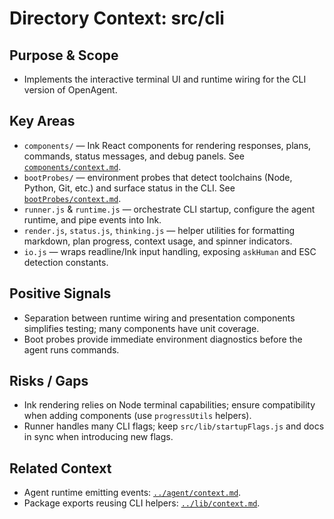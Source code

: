 # Directory Context: src/cli

## Purpose & Scope

- Implements the interactive terminal UI and runtime wiring for the CLI version of OpenAgent.

## Key Areas

- `components/` — Ink React components for rendering responses, plans, commands, status messages, and debug panels. See [`components/context.md`](components/context.md).
- `bootProbes/` — environment probes that detect toolchains (Node, Python, Git, etc.) and surface status in the CLI. See [`bootProbes/context.md`](bootProbes/context.md).
- `runner.js` & `runtime.js` — orchestrate CLI startup, configure the agent runtime, and pipe events into Ink.
- `render.js`, `status.js`, `thinking.js` — helper utilities for formatting markdown, plan progress, context usage, and spinner indicators.
- `io.js` — wraps readline/Ink input handling, exposing `askHuman` and ESC detection constants.

## Positive Signals

- Separation between runtime wiring and presentation components simplifies testing; many components have unit coverage.
- Boot probes provide immediate environment diagnostics before the agent runs commands.

## Risks / Gaps

- Ink rendering relies on Node terminal capabilities; ensure compatibility when adding components (use `progressUtils` helpers).
- Runner handles many CLI flags; keep `src/lib/startupFlags.js` and docs in sync when introducing new flags.

## Related Context

- Agent runtime emitting events: [`../agent/context.md`](../agent/context.md).
- Package exports reusing CLI helpers: [`../lib/context.md`](../lib/context.md).
